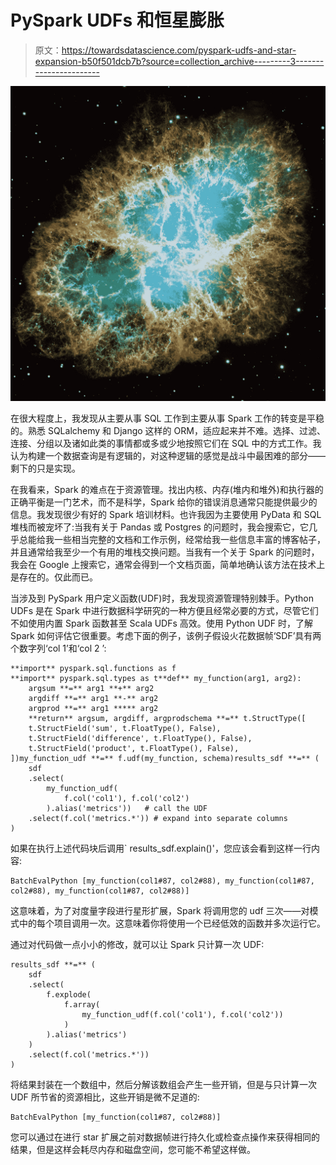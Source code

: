 # PySpark UDFs 和恒星膨胀

> 原文：<https://towardsdatascience.com/pyspark-udfs-and-star-expansion-b50f501dcb7b?source=collection_archive---------3----------------------->

![](img/c9cbfec80c1af97e3455243a6b2ba4e3.png)

在很大程度上，我发现从主要从事 SQL 工作到主要从事 Spark 工作的转变是平稳的。熟悉 SQLalchemy 和 Django 这样的 ORM，适应起来并不难。选择、过滤、连接、分组以及诸如此类的事情都或多或少地按照它们在 SQL 中的方式工作。我认为构建一个数据查询是有逻辑的，对这种逻辑的感觉是战斗中最困难的部分——剩下的只是实现。

在我看来，Spark 的难点在于资源管理。找出内核、内存(堆内和堆外)和执行器的正确平衡是一门艺术，而不是科学，Spark 给你的错误消息通常只能提供最少的信息。我发现很少有好的 Spark 培训材料。也许我因为主要使用 PyData 和 SQL 堆栈而被宠坏了:当我有关于 Pandas 或 Postgres 的问题时，我会搜索它，它几乎总能给我一些相当完整的文档和工作示例，经常给我一些信息丰富的博客帖子，并且通常给我至少一个有用的堆栈交换问题。当我有一个关于 Spark 的问题时，我会在 Google 上搜索它，通常会得到一个文档页面，简单地确认该方法在技术上是存在的。仅此而已。

当涉及到 PySpark 用户定义函数(UDF)时，我发现资源管理特别棘手。Python UDFs 是在 Spark 中进行数据科学研究的一种方便且经常必要的方式，尽管它们不如使用内置 Spark 函数甚至 Scala UDFs 高效。使用 Python UDF 时，了解 Spark 如何评估它很重要。考虑下面的例子，该例子假设火花数据帧‘SDF’具有两个数字列‘col 1’和‘col 2 ’:

```
**import** pyspark.sql.functions as f
**import** pyspark.sql.types as t**def** my_function(arg1, arg2):
    argsum **=** arg1 **+** arg2
    argdiff **=** arg1 **-** arg2
    argprod **=** arg1 ***** arg2
    **return** argsum, argdiff, argprodschema **=** t.StructType([
    t.StructField('sum', t.FloatType(), False),
    t.StructField('difference', t.FloatType(), False),
    t.StructField('product', t.FloatType(), False),
])my_function_udf **=** f.udf(my_function, schema)results_sdf **=** (
    sdf
    .select(
        my_function_udf(
            f.col('col1'), f.col('col2')
        ).alias('metrics'))   # call the UDF
    .select(f.col('metrics.*')) # expand into separate columns
)
```

如果在执行上述代码块后调用` results_sdf.explain()'，您应该会看到这样一行内容:

```
BatchEvalPython [my_function(col1#87, col2#88), my_function(col1#87, col2#88), my_function(col1#87, col2#88)]
```

这意味着，为了对度量字段进行星形扩展，Spark 将调用您的 udf 三次——对模式中的每个项目调用一次。这意味着你将使用一个已经低效的函数并多次运行它。

通过对代码做一点小小的修改，就可以让 Spark 只计算一次 UDF:

```
results_sdf **=** (
    sdf
    .select(
        f.explode(
            f.array(
                my_function_udf(f.col('col1'), f.col('col2'))
            )
        ).alias('metrics')
    )
    .select(f.col('metrics.*'))
)
```

将结果封装在一个数组中，然后分解该数组会产生一些开销，但是与只计算一次 UDF 所节省的资源相比，这些开销是微不足道的:

```
BatchEvalPython [my_function(col1#87, col2#88)]
```

您可以通过在进行 star 扩展之前对数据帧进行持久化或检查点操作来获得相同的结果，但是这样会耗尽内存和磁盘空间，您可能不希望这样做。